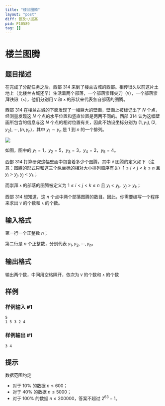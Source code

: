 ```yaml
---
title: "楼兰图腾"
layout: "post"
diff: 普及+/提高
pid: P10589
tag: []
---
```

# 楼兰图腾
## 题目描述

在完成了分配任务之后，西部 314 来到了楼兰古城的西部。相传很久以前这片土地上（比楼兰古城还早）生活着两个部落，一个部落崇拜尖刀（`V`），一个部落崇拜铁锹（`∧`），他们分别用 `V` 和 `∧` 的形状来代表各自部落的图腾。

西部 314 在楼兰古城的下面发现了一幅巨大的壁画，壁画上被标记出了 $N$ 个点，经测量发现这 $N$ 个点的水平位置和竖直位置是两两不同的。西部 314 认为这幅壁画所包含的信息与这 $N$ 个点的相对位置有关，因此不妨设坐标分别为 $(1,y_1),(2,y_2),\cdots,(n,y_n)$，其中 $y_1\sim y_n$ 是 $1$ 到 $n$ 的一个排列。

![](https://cdn.luogu.com.cn/upload/image_hosting/u8z4ffl9.png)

如图，图中的 $y_1=1$，$y_2=5$，$y_3=3$，$y_4=2$，$y_5=4$。

西部 314 打算研究这幅壁画中包含着多少个图腾，其中 `V` 图腾的定义如下（注意：图腾的形式只和这三个纵坐标的相对大小排列顺序有关）$1\le i<j<k\le n$ 且 $y_i>y_j$, $y_j<y_k$；

而崇拜 `∧` 的部落的图腾被定义为 $1\le i<j<k\le n$ 且 $y_i<y_j$，$y_j>y_k$；

西部 314 想知道，这 $n$ 个点中两个部落图腾的数目。因此，你需要编写一个程序来求出 `V` 的个数和 `∧` 的个数。
## 输入格式

第一行一个正整数 $n$；

第二行是 $n$ 个正整数，分别代表 $y_1,y_2,\cdots,y_n$。
## 输出格式

输出两个数，中间用空格隔开，依次为 `V` 的个数和 `∧` 的个数
## 样例

### 样例输入 #1
```
5
1 5 3 2 4
```
### 样例输出 #1
```
3 4
```
## 提示

数据范围约定

- 对于 $10\%$ 的数据 $n\le 600$；
- 对于 $40\%$ 的数据 $n\le 5000$；
- 对于 $100\%$ 的数据 $n\le 200000$，答案不超过 $2^{63} - 1$。
